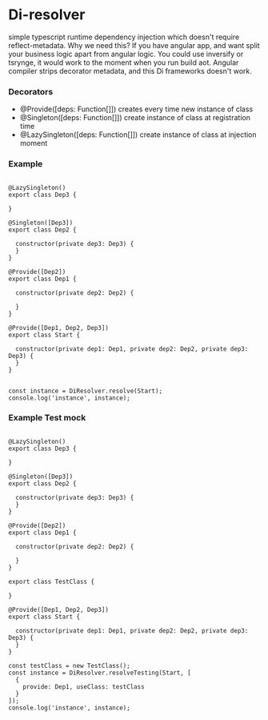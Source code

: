 # Di-resolver

simple typescript runtime dependency injection which doesn't require reflect-metadata. Why we need this? If you have angular app, and want split your business logic apart from angular logic. You could use inversify or tsrynge, it would work to the moment when you run build aot. Angular compiler strips decorator metadata, and this Di frameworks doesn't work.

### Decorators

  - @Provide([deps: Function[]]) creates every time new instance of class
  - @Singleton([deps: Function[]]) create instance of class at registration time
  - @LazySingleton([deps: Function[]]) create instance of class at injection moment

### Example

```

@LazySingleton()
export class Dep3 {

}

@Singleton([Dep3])
export class Dep2 {

  constructor(private dep3: Dep3) {
  }
}

@Provide([Dep2])
export class Dep1 {

  constructor(private dep2: Dep2) {

  }
}

@Provide([Dep1, Dep2, Dep3])
export class Start {

  constructor(private dep1: Dep1, private dep2: Dep2, private dep3: Dep3) {
  }
}


const instance = DiResolver.resolve(Start);
console.log('instance', instance);
```

### Example Test mock

```

@LazySingleton()
export class Dep3 {

}

@Singleton([Dep3])
export class Dep2 {

  constructor(private dep3: Dep3) {
  }
}

@Provide([Dep2])
export class Dep1 {

  constructor(private dep2: Dep2) {

  }
}

export class TestClass {

}

@Provide([Dep1, Dep2, Dep3])
export class Start {

  constructor(private dep1: Dep1, private dep2: Dep2, private dep3: Dep3) {
  }
}

const testClass = new TestClass();
const instance = DiResolver.resolveTesting(Start, [
  {
    provide: Dep1, useClass: testClass
  }
]);
console.log('instance', instance);
```